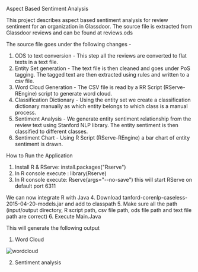 Aspect Based Sentiment Analysis

This project describes aspect based sentiment analysis for review sentiment for an organization in Glassdoor.
The source file is extracted from Glassdoor reviews and can be found at reviews.ods

The source file goes under the following changes - 

1. ODS to text conversion - This step all the reviews are converted to flat texts in a text file.
2. Entity Set generation - The text file is then cleaned and goes under PoS tagging. The tagged text are then extracted using rules and   written to a csv file.
3. Word Cloud Generation - The CSV file is read by a RR Script (RServe-REngine) script to generate word cloud.
4. Classification Dictionary - Using the entity set we create a classification dictionary manually as which entity belongs to which class is a manual process.
5. Sentiment Analysis - We generate entity sentiment relationship from the review text using Stanford NLP library. The entity sentiment is then classified to different classes.
6. Sentiment Chart - Using R Script (RServe-REngine) a bar chart of entity sentiment is drawn.

How to Run the Application

1. Install R & RServe: install.packages("Rserve")
2. In R console execute : library(Rserve)
3. In R console execute: Rserve(args="--no-save") this will start RServe on default port 6311

We can now integrate R with Java
4. Download tanford-corenlp-caseless-2015-04-20-models.jar and add to classpath
5. Make sure all the path (input/output directory, R script path, csv file path, ods file path and text file path are correct)
6. Execute Main.Java

This will generate the following output

1. Word Cloud

![wordcloud](https://cloud.githubusercontent.com/assets/2116198/22873855/943dfade-f1e8-11e6-80cf-9474fa889a47.png)


2. Sentiment analysis
